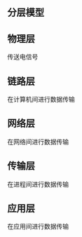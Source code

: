 ## 分层模型 ##
## 物理层 ##
传送电信号
## 链路层 ##
在计算机间进行数据传输
## 网络层 ##
在网络间进行数据传输
## 传输层 ##
在进程间进行数据传输
## 应用层 ##
在应用间进行数据传输